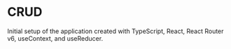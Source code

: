# CRUD

Initial setup of the application created with TypeScript, React, React Router v6, useContext, and useReducer.



